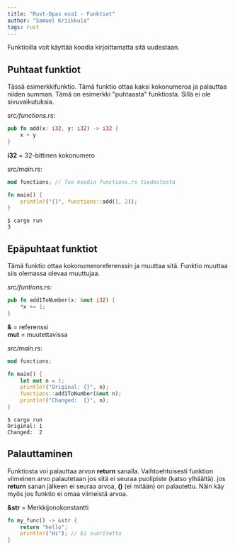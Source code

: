 ```yaml
---
title: "Rust-Opas osa1 - Funktiot"
author: "Samuel Kriikkula"
tags: rust
---
```


Funktioilla voit käyttää koodia kirjoittamatta sitä uudestaan.

## Puhtaat funktiot
Tässä esimerkkifunktio.
Tämä funktio ottaa kaksi kokonumeroa ja palauttaa niiden summan. Tämä on esimerkki "puhtaasta" funktiosta. Sillä ei ole sivuvaikutuksia.

*src/functions.rs*:
```rust
pub fn add(x: i32, y: i32) -> i32 {
    x + y
}
```

**i32** = 32-bittinen kokonumero

*src/main.rs*:
```rust
mod functions; // Tuo koodia functions.rs tiedostosta

fn main() {
    println!("{}", functions::add(1, 2));
}
```
```
$ cargo run
3
```

## Epäpuhtaat funktiot
Tämä funktio ottaa kokonumeroreferenssin ja muuttaa sitä.
Funktio muuttaa siis olemassa olevaa muuttujaa.

*src/funtions.rs:*
```rust
pub fn add1ToNumber(x: &mut i32) {
    *x += 1;
}
```

**&** = referenssi  
**mut** = muutettavissa

*src/main.rs*:
```rust
mod functions;

fn main() {
    let mut n = 1;
    println!("Original: {}", n);
    functions::add1ToNumber(&mut n);
    println!("Changed:  {}", n);
}
```
```z
$ cargo run
Original: 1
Changed:  2
```

## Palauttaminen
Funktiosta voi palauttaa arvon **return** sanalla. Vaihtoehtoisesti funktion viimeinen arvo palautetaan jos sitä ei seuraa puolipiste (katso ylhäältä).
jos **return** sanan jälkeen ei seuraa arvoa, **()** (ei mitään) on palautettu. Näin käy myös  jos funktio ei omaa viimeistä arvoa.


**&str** = Merkkijonokonstantti

```rust
fn my_func() -> &str {
    return "hello";
    println!("Hi"); // Ei suoritettu
}
```
